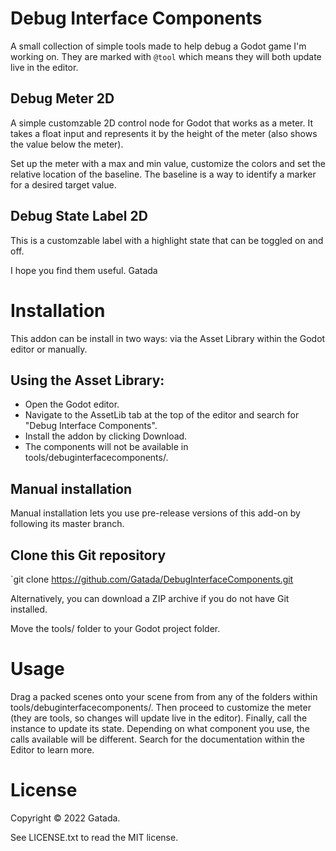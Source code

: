 # Debug Interface Components

A small collection of simple tools made to help debug a Godot game I'm working on. They are marked with `@tool` which means they will both update live in the editor.

## Debug Meter 2D
A simple customzable 2D control node for Godot that works as a meter. It takes a float input and represents it by the height of the meter (also shows the value below the meter).

Set up the meter with a max and min value, customize the colors and set the relative location of the baseline. The baseline is a way to identify a marker for a desired target value.

## Debug State Label 2D
This is a customzable label with a highlight state that can be toggled on and off.

I hope you find them useful.
Gatada

# Installation

This addon can be install in two ways: via the Asset Library within the Godot editor or manually.

## Using the Asset Library:
* Open the Godot editor.
* Navigate to the AssetLib tab at the top of the editor and search for "Debug Interface Components".
* Install the addon by clicking Download.
* The components will not be available in tools/debuginterfacecomponents/.


## Manual installation

Manual installation lets you use pre-release versions of this add-on by following its master branch.

## Clone this Git repository

`git clone https://github.com/Gatada/DebugInterfaceComponents.git

Alternatively, you can download a ZIP archive if you do not have Git installed.

Move the tools/ folder to your Godot project folder.


# Usage

Drag a packed scenes onto your scene from from any of the folders within tools/debuginterfacecomponents/. Then proceed to customize the meter (they are tools, so changes will update live in the editor). Finally, call the instance to update its state. Depending on what component you use, the calls available will be different. Search for the documentation within the Editor to learn more.

# License

Copyright © 2022 Gatada.

See LICENSE.txt to read the MIT license.
